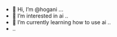 - 👋 Hi, I’m @hogani ...
- 👀 I’m interested in ai ..
- 🌱 I’m currently learning how to use ai ..
- ..
  

<!---
hogani/hogani is a ✨ special ✨ repository because its `README.md` (this file) appears on your GitHub profile.
You can click the Preview link to take a look at your changes.
--->
